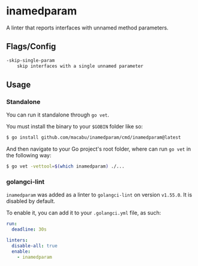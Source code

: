 # inamedparam

A linter that reports interfaces with unnamed method parameters.

## Flags/Config
```sh
-skip-single-param
    skip interfaces with a single unnamed parameter
```

## Usage 

### Standalone
You can run it standalone through `go vet`.  

You must install the binary to your `$GOBIN` folder like so:
```sh
$ go install github.com/macabu/inamedparam/cmd/inamedparam@latest
```

And then navigate to your Go project's root folder, where can run `go vet` in the following way:
```sh
$ go vet -vettool=$(which inamedparam) ./...
```

### golangci-lint
`inamedparam` was added as a linter to `golangci-lint` on version `v1.55.0`. It is disabled by default.

To enable it, you can add it to your `.golangci.yml` file, as such:
```yaml
run:
  deadline: 30s 

linters:
  disable-all: true
  enable:
    - inamedparam
```
